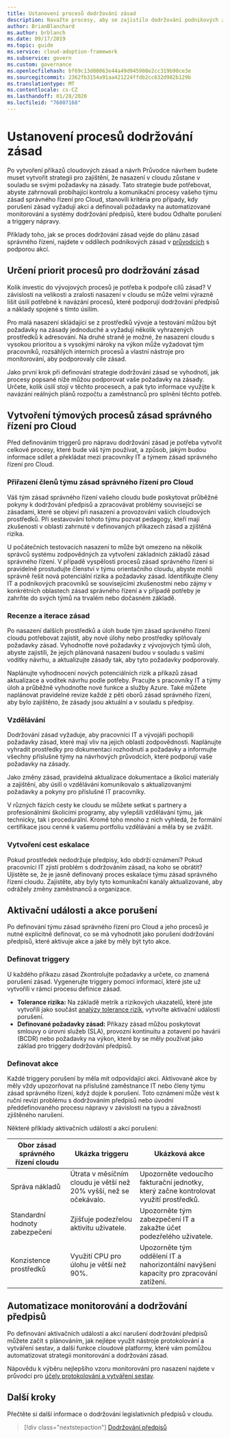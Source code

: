 ```yaml
---
title: Ustanovení procesů dodržování zásad
description: Navažte procesy, aby se zajistilo dodržování podnikových zásad.
author: BrianBlanchard
ms.author: brblanch
ms.date: 09/17/2019
ms.topic: guide
ms.service: cloud-adoption-framework
ms.subservice: govern
ms.custom: governance
ms.openlocfilehash: bf69c13d80063e44a49d945908e2cc319b90ce3e
ms.sourcegitcommit: 2362fb3154a91aa421224ffdb2cc632d982b129b
ms.translationtype: MT
ms.contentlocale: cs-CZ
ms.lasthandoff: 01/28/2020
ms.locfileid: "76807168"
---
```

<!-- markdownlint-disable MD026 -->

# <a name="establish-policy-adherence-processes"></a>Ustanovení procesů dodržování zásad

Po vytvoření příkazů cloudových zásad a návrh Průvodce návrhem budete muset vytvořit strategii pro zajištění, že nasazení v cloudu zůstane v souladu se svými požadavky na zásady. Tato strategie bude potřebovat, abyste zahrnovali probíhající kontrolu a komunikační procesy vašeho týmu zásad správného řízení pro Cloud, stanovili kritéria pro případy, kdy porušení zásad vyžadují akci a definovali požadavky na automatizované monitorování a systémy dodržování předpisů, které budou Odhalte porušení a triggery nápravy.

Příklady toho, jak se proces dodržování zásad vejde do plánu zásad správného řízení, najdete v oddílech podnikových zásad v [průvodcích](../guides/index.md) s podporou akcí.

## <a name="prioritize-policy-adherence-processes"></a>Určení priorit procesů pro dodržování zásad

Kolik investic do vývojových procesů je potřeba k podpoře cílů zásad? V závislosti na velikosti a zralosti nasazení v cloudu se může velmi výrazně lišit úsilí potřebné k navázání procesů, které podporují dodržování předpisů a náklady spojené s tímto úsilím.

Pro malá nasazení skládající se z prostředků vývoje a testování můžou být požadavky na zásady jednoduché a vyžadují několik vyhrazených prostředků k adresování. Na druhé straně je možné, že nasazení cloudu s vysokou prioritou a s vysokými nároky na výkon může vyžadovat tým pracovníků, rozsáhlých interních procesů a vlastní nástroje pro monitorování, aby podporovaly cíle zásad.

Jako první krok při definování strategie dodržování zásad se vyhodnotí, jak procesy popsané níže můžou podporovat vaše požadavky na zásady. Určete, kolik úsilí stojí v těchto procesech, a pak tyto informace využijte k navázání reálných plánů rozpočtu a zaměstnanců pro splnění těchto potřeb.

## <a name="establish-cloud-governance-team-processes"></a>Vytvoření týmových procesů zásad správného řízení pro Cloud

Před definováním triggerů pro nápravu dodržování zásad je potřeba vytvořit celkové procesy, které bude váš tým používat, a způsob, jakým budou informace sdílet a překládat mezi pracovníky IT a týmem zásad správného řízení pro Cloud.

### <a name="assign-cloud-governance-team-members"></a>Přiřazení členů týmu zásad správného řízení pro Cloud

Váš tým zásad správného řízení vašeho cloudu bude poskytovat průběžné pokyny k dodržování předpisů a zpracovávat problémy související se zásadami, které se objeví při nasazení a provozování vašich cloudových prostředků. Při sestavování tohoto týmu pozvat pedagogy, kteří mají zkušenosti v oblasti zahrnuté v definovaných příkazech zásad a zjištěná rizika.

U počátečních testovacích nasazení to může být omezeno na několik správců systému zodpovědných za vytvoření základních základů zásad správného řízení. V případě vyspělosti procesů zásad správného řízení si pravidelně prostudujte členství v týmu orientačního cloudu, abyste mohli správně řešit nová potenciální rizika a požadavky zásad. Identifikujte členy IT a podnikových pracovníků se souvisejícími zkušenostmi nebo zájmy v konkrétních oblastech zásad správného řízení a v případě potřeby je zahrňte do svých týmů na trvalém nebo dočasném základě.

### <a name="reviews-and-policy-iteration"></a>Recenze a iterace zásad

Po nasazení dalších prostředků a úloh bude tým zásad správného řízení cloudu potřebovat zajistit, aby nové úlohy nebo prostředky splňovaly požadavky zásad. Vyhodnoťte nové požadavky z vývojových týmů úloh, abyste zajistili, že jejich plánovaná nasazení budou v souladu s vašimi vodítky návrhu, a aktualizujte zásady tak, aby tyto požadavky podporovaly.

Naplánujte vyhodnocení nových potenciálních rizik a příkazů zásad aktualizace a vodítek návrhu podle potřeby. Pracujte s pracovníky IT a týmy úloh a průběžně vyhodnoťte nové funkce a služby Azure. Také můžete naplánovat pravidelné revize každé z pěti oborů zásad správného řízení, aby bylo zajištěno, že zásady jsou aktuální a v souladu s předpisy.

### <a name="education"></a>Vzdělávání

Dodržování zásad vyžaduje, aby pracovníci IT a vývojáři pochopili požadavky zásad, které mají vliv na jejich oblasti zodpovědnosti. Naplánujte vyhradit prostředky pro dokumentaci rozhodnutí a požadavky a informujte všechny příslušné týmy na návrhových průvodcích, které podporují vaše požadavky na zásady.

Jako změny zásad, pravidelná aktualizace dokumentace a školicí materiály a zajištění, aby úsilí o vzdělávání komunikovalo s aktualizovanými požadavky a pokyny pro příslušné IT pracovníky.

V různých fázích cesty ke cloudu se můžete setkat s partnery a profesionálními školicími programy, aby vylepšili vzdělávání týmu, jak technicky, tak i procedurální. Kromě toho mnoho z nich vyhledá, že formální certifikace jsou cenné k vašemu portfoliu vzdělávání a měla by se zvážit.

### <a name="establish-escalation-paths"></a>Vytvoření cest eskalace

Pokud prostředek nedodržuje předpisy, kdo obdrží oznámení? Pokud pracovníci IT zjistí problém s dodržováním zásad, na koho se obrátit? Ujistěte se, že je jasně definovaný proces eskalace týmu zásad správného řízení cloudu. Zajistěte, aby byly tyto komunikační kanály aktualizované, aby odrážely změny zaměstnanců a organizace.

## <a name="violation-triggers-and-actions"></a>Aktivační události a akce porušení

Po definování týmu zásad správného řízení pro Cloud a jeho procesů je nutné explicitně definovat, co se má vyhodnotit jako porušení dodržování předpisů, které aktivuje akce a jaké by měly být tyto akce.

### <a name="define-triggers"></a>Definovat triggery

U každého příkazu zásad Zkontrolujte požadavky a určete, co znamená porušení zásad. Vygenerujte triggery pomocí informací, které jste už vytvořili v rámci procesu definice zásad.

- **Tolerance rizika:** Na základě metrik a rizikových ukazatelů, které jste vytvořili jako součást [analýzy tolerance rizik](./risk-tolerance.md), vytvořte aktivační události porušení.
- **Definované požadavky zásad:** Příkazy zásad můžou poskytovat smlouvy o úrovni služeb (SLA), provozní kontinuitu a zotavení po havárii (BCDR) nebo požadavky na výkon, které by se měly používat jako základ pro triggery dodržování předpisů.

### <a name="define-actions"></a>Definovat akce

Každé triggery porušení by měla mít odpovídající akci. Aktivované akce by měly vždy upozorňovat na příslušné zaměstnance IT nebo členy týmu zásad správného řízení, když dojde k porušení. Toto oznámení může vést k ruční revizi problému s dodržováním předpisů nebo úvodní předdefinovaného procesu nápravy v závislosti na typu a závažnosti zjištěného narušení.

Některé příklady aktivačních událostí a akcí porušení:

| Obor zásad správného řízení cloudu | Ukázka triggeru | Ukázková akce |
|-----------------------------|----------------|---------------|
| Správa nákladů | Útrata v měsíčním cloudu je větší než 20% vyšší, než se očekávalo. | Upozorněte vedoucího fakturační jednotky, který začne kontrolovat využití prostředků. |
| Standardní hodnoty zabezpečení | Zjišťuje podezřelou aktivitu uživatele. | Upozorněte tým zabezpečení IT a zakažte účet podezřelého uživatele. |
| Konzistence prostředků | Využití CPU pro úlohu je větší než 90%. | Upozorněte tým oddělení IT a nahorizontální navýšení kapacity pro zpracování zatížení. |

## <a name="automation-of-monitoring-and-compliance"></a>Automatizace monitorování a dodržování předpisů

Po definování aktivačních událostí a akcí narušení dodržování předpisů můžete začít s plánováním, jak nejlépe využít nástroje protokolování a vytváření sestav, a další funkce cloudové platformy, které vám pomůžou automatizovat strategii monitorování a dodržování zásad.

Nápovědu k výběru nejlepšího vzoru monitorování pro nasazení najdete v průvodci pro [účely protokolování a vytváření sestav](../../decision-guides/logging-and-reporting/index.md).

## <a name="next-steps"></a>Další kroky

Přečtěte si další informace o dodržování legislativních předpisů v cloudu.

> [!div class="nextstepaction"]
> [Dodržování předpisů](./regulatory-compliance.md)
